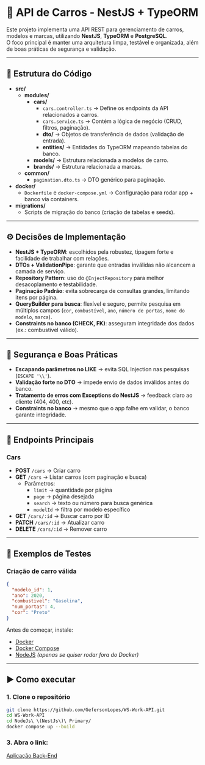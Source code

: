 # 🚗 API de Carros - NestJS + TypeORM

Este projeto implementa uma API REST para gerenciamento de carros, modelos e marcas, utilizando **NestJS**, **TypeORM** e **PostgreSQL**.  
O foco principal é manter uma arquitetura limpa, testável e organizada, além de boas práticas de segurança e validação.

---

## 📂 Estrutura do Código

- **src/**
  - **modules/**
    - **cars/**
      - `cars.controller.ts` → Define os endpoints da API relacionados a carros.
      - `cars.service.ts` → Contém a lógica de negócio (CRUD, filtros, paginação).
      - **dto/** → Objetos de transferência de dados (validação de entrada).
      - **entities/** → Entidades do TypeORM mapeando tabelas do banco.
    - **models/** → Estrutura relacionada a modelos de carro.
    - **brands/** → Estrutura relacionada a marcas.
  - **common/**
    - `pagination.dto.ts` → DTO genérico para paginação.
- **docker/**
  - `Dockerfile` e `docker-compose.yml` → Configuração para rodar app + banco via containers.
- **migrations/**  
  - Scripts de migração do banco (criação de tabelas e seeds).

---

## ⚙️ Decisões de Implementação

- **NestJS + TypeORM**: escolhidos pela robustez, tipagem forte e facilidade de trabalhar com relações.
- **DTOs + ValidationPipe**: garante que entradas inválidas não alcancem a camada de serviço.
- **Repository Pattern**: uso do `@InjectRepository` para melhor desacoplamento e testabilidade.
- **Paginação Padrão**: evita sobrecarga de consultas grandes, limitando itens por página.
- **QueryBuilder para busca**: flexível e seguro, permite pesquisa em múltiplos campos (`cor`, `combustível`, `ano`, `número de portas`, `nome do modelo`, `marca`).
- **Constraints no banco (CHECK, FK)**: asseguram integridade dos dados (ex.: combustível válido).

---

## 🔐 Segurança e Boas Práticas

- **Escapando parâmetros no LIKE** → evita SQL Injection nas pesquisas (`ESCAPE '\\'`).
- **Validação forte no DTO** → impede envio de dados inválidos antes do banco.
- **Tratamento de erros com Exceptions do NestJS** → feedback claro ao cliente (404, 400, etc).
- **Constraints no banco** → mesmo que o app falhe em validar, o banco garante integridade.

---

## 🚀 Endpoints Principais

### Cars
- **POST** `/cars` → Criar carro
- **GET** `/cars` → Listar carros (com paginação e busca)
  - Parâmetros:  
    - `limit` → quantidade por página  
    - `page` → página desejada  
    - `search` → texto ou número para busca genérica  
    - `modelId` → filtra por modelo específico  
- **GET** `/cars/:id` → Buscar carro por ID
- **PATCH** `/cars/:id` → Atualizar carro
- **DELETE** `/cars/:id` → Remover carro

---

## 🧪 Exemplos de Testes

### Criação de carro válida
```json
{
  "modelo_id": 1,
  "ano": 2020,
  "combustivel": "Gasolina",
  "num_portas": 4,
  "cor": "Preto"
}
```

Antes de começar, instale:

- [Docker](https://www.docker.com/products/docker-desktop)  
- [Docker Compose](https://docs.docker.com/compose/)  
- [NodeJS](https://nodejs.org/pt) _(apenas se quiser rodar fora do Docker)_

---

## ▶️ Como executar

### 1. Clone o repositório

```bash
git clone https://github.com/GefersonLopes/WS-Work-API.git
cd WS-Work-API
cd NodeJs\ \(NestJs\)\ Primary/
docker compose up --build
```
### 3. Abra o link:

[Aplicação Back-End](http://localhost:3000) 